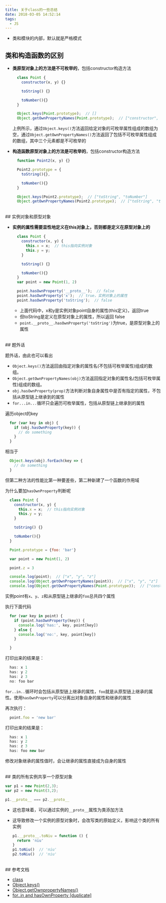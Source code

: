 ```yaml
---
title: 关于class的一些总结
date: 2018-03-05 14:52:14
tags:
  - JS
---
```


- 类和模块的内部，默认就是严格模式

## 类和构造函数的区别

- **类原型对象上的方法是不可枚举的**，包括constructor构造方法
  ```js
    class Point {
      constructor(x, y) {}

      toString() {}

      toNumber(){}
    }

    Object.keys(Point.prototype);  // []
    Object.getOwnPropertyNames(Point.prototype);  // ["constructor", "toString", "toNumber"]
  ```
  上例所示，通过`Object.keys()`方法返回给定对象的可枚举属性组成的数组为空，通过`Object.getOwnPropertyNames()`方法返回了包括不可枚举属性组成的数组，其中三个元素都是不可枚举的

<!-- more -->

- **构造函数原型对象上的方法是可枚举的**，包括constructor构造方法
  ```js
    function Point2(x, y) {}

    Point2.prototype = {
      toString(){},

      toNumber(){}
    }

    Object.keys(Point2.prototype);  // ["toString", "toNumber"]
    Object.getOwnPropertyNames(Point2.prototype);  // ["toString", "toNumber"]
  ```


<br />
## 实例对象和原型对象

- **实例的属性需要显性地定义在this对象上，否则都是定义在原型对象上的**
  ```js
    class Point {
      constructor(x, y) {
        this.x = x;  // this指向实例对象
        this.y = y;
      }

      toString() {}

      toNumber(){}
    }
    var point = new Point(1, 2)

    point.hasOwnProperty('__proto__');  // false
    point.hasOwnProperty('x');  // true，实例对象上的属性
    point.hasOwnProperty('toString');  // false
  ```
  - 上面代码中，x和y是实例对象point自身的属性(this定义)，返回true
  - 但toString是定义在原型对象上的属性，所以返回 false
  - `point.__proto__.hasOwnProperty('toString')`为true，是原型对象上的属性


<br />
## 题外话

题外话，由此也可以看出
- `Object.keys()`方法返回由指定对象的属性名(不包括可枚举属性)组成的数组。
- `Object.getOwnPropertyNames(obj)`方法返回指定对象的属性名(包括可枚举属性)组成的数组。
- `obj.hasOwnProperty(prop)`方法判断对象自身属性中是否有指定的属性，不包括从原型链上继承到的属性
- `for...in...`循环只会遍历可枚举属性，包括从原型链上继承到的属性

遍历object的key
  ```js
    for (var key in obj) {
      if (obj.hasOwnProperty(key)) {
        // do something
      }
    }
  ```
  相当于
  ```js
    Object.keys(obj).forEach(key => {
      // do something
    }
  ```

  但第二种方法的性能比第一种要差些，第二种新建了一个函数的作用域

  为什么要加`hasOwnProperty`判断呢
  ```js
    class Point {
      constructor(x, y) {
        this.x = x;  // this指向实例对象
        this.y = y;
      }

      toString() {}

      toNumber(){}
    }

    Point.prototype = {foo: 'bar'}

    var point = new Point(1, 2)

    point.z = 3

    console.log(point);  // ["x", "y", "z"]
    console.log(Object.getOwnPropertyNames(point));  // ["x", "y", "z"]
    console.log(Object.getOwnPropertyNames(Point.prototype));  // ["constructor", "toString", "toNumber"]
  ```
  实例point有`x`、`y`、`z`和从原型链上继承的`foo`总共四个属性

  执行下面代码
  ```js
    for (var key in point) {
      if (point.hasOwnProperty(key)) {
        console.log('has:', key, point[key])
      } else {
        console.log('no:', key, point[key])
      }

    }
  ```
  打印出来的结果是：
  ```js
    has: x 1
    has: y 2
    has: z 3
    no: foo bar
  ```
  `for..in..`循环时会包括从原型链上继承的属性，`foo`就是从原型链上继承的属性。使用`hasOwnProperty`可以分离出对象自身的属性和继承的属性

  再次执行：
  ```js
    point.foo = 'new bar'
  ```
  打印出来的结果是：
  ```js
    has: x 1
    has: y 2
    has: z 3
    has: foo new bar
  ```
  修改对象继承的属性值时，会让继承的属性直接成为自身的属性


<br />
## 类的所有实例共享一个原型对象

```js
var p1 = new Point(2,3);
var p2 = new Point(3,2);

p1.__proto__ === p2.__proto__
```
- 这也意味着，可以通过实例的`__proto__`属性为类添加方法

- 这导致修改一个实例的原型对象时，会改写类的原始定义，影响这个类的所有实例
  ```js
  p1.__proto__.toNiu = function () {
    return 'niu'
  }
  p1.toNiu()  // 'niu'
  p2.toNiu()  // 'niu'
  ```


<br />
## 参考文档

- [class](http://es6.ruanyifeng.com/#docs/class)
- [Object.keys()](https://developer.mozilla.org/zh-CN/docs/Web/JavaScript/Reference/Global_Objects/Object/keys)
- [Object.getOwnpropertyNames()](https://developer.mozilla.org/zh-CN/docs/Web/JavaScript/Reference/Global_Objects/Object/getOwnPropertyNames)
- [for..in and hasOwnProperty [duplicate]](https://stackoverflow.com/questions/12735778/for-in-and-hasownproperty/12735977#12735977)

